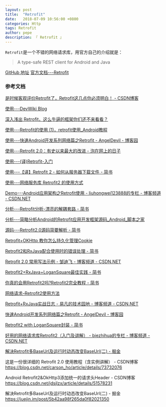 ```yaml
---
layout: post
title:  "Retrofit"
date:   2018-07-09 10:56:00 +0800
categories: Http
tags: Retrofit
author: pepe
description: 『 Retrofit 』
---
```



`Retrofit`是一个不错的网络请求库，用官方自己的介绍就是：

> A type-safe REST client for Android and Java

[GitHub 地址](https://github.com/square/retrofit)
[官方文档---Retrofit](http://square.github.io/retrofit/)





### 参考文档

[是时候客观评价Retrofit了，Retrofit这几点你必须明白！ - CSDN博客](https://blog.csdn.net/sk719887916/article/details/53613263)

[使用---DevWiki Blog](http://blog.devwiki.net/)

[深入浅出 Retrofit，这么牛逼的框架你们还不来看看？](http://mp.weixin.qq.com/s?__biz=MzA3NTYzODYzMg==&mid=2653577186&idx=1&sn=1a5f6369faeb22b4b68ea39f25020d28&scene=23&srcid=0602lyFlbss6ll2bMfyS0HBH#rd)



[使用---Retrofit的使用 (1)，retrofit使用_Android教程 ](http://www.bkjia.com/Androidjc/1086836.html)

[使用---快速Android开发系列网络篇之Retrofit - AngelDevil - 博客园](http://www.cnblogs.com/angeldevil/p/3757335.html)

[使用---Retrofit 2.0：有史以来最大的改进 - 泡在网上的日子](http://www.jcodecraeer.com/a/anzhuokaifa/androidkaifa/2015/0915/3460.html)

[使用---(译)Retrofit-入门](http://itxuye.com/retrofit-getting-started-and-android-client.html?utm_source=tuicool&utm_medium=referral)

[使用---【译】Retrofit 2 - 如何从服务器下载文件 - 简书](http://www.jianshu.com/p/92bb85fc07e8)

[使用---网络服务库 Retrofit2 的使用方式](http://www.wangchenlong.org/2016/03/16/1602/use-retrofit-first/)


[Demo---Android应用架构之Retrofit使用 - liuhongwei123888的专栏 - 博客频道 - CSDN.NET](http://blog.csdn.net/liuhongwei123888/article/details/50375283)

[分析---Retrofit分析-漂亮的解耦套路 - 简书](http://www.jianshu.com/p/45cb536be2f4?utm_campaign=maleskine&utm_content=note&utm_medium=reader_share&utm_source=weixin&from=timeline&isappinstalled=0)

[分析---简略分析Android的Retrofit应用开发框架源码_Android_脚本之家](http://www.jb51.net/article/79732.htm)


[源码---Retrofit2.0源码简要解析 - 简书](http://www.jianshu.com/p/69a3aff6bfac)

[Retrofit+OKHttp 教你怎么持久化管理Cookie](http://m.blog.csdn.net/article/details?id=51345386)

[Retrofit2和RxJava配合使用时的错误处理 - 简书](http://www.jianshu.com/p/086aeb9a4ee2?utm_campaign=hugo&utm_medium=reader_share&utm_content=note&utm_source=qq)

[Retrofit 2.0 常用写法示例 - 邹迪飞 - 博客频道 - CSDN.NET](http://blog.csdn.net/zoudifei/article/details/50737546)

[Retrofit2+RxJava+LoganSquare最佳实践 - 简书](http://www.jianshu.com/p/0d81ca9dc91f)

[你真的会用Retrofit2吗?Retrofit2完全教程 - 简书](http://www.jianshu.com/p/308f3c54abdd)

[网络请求–Retrofit2使用方法](https://mp.weixin.qq.com/s?__biz=MzA4NDM2MjAwNw==&mid=401697701&idx=1&sn=448b8606b016bfd2fa6a12bb963548b2&scene=1&srcid=0309YbdqCFlu7YgefevjB35z&key=710a5d99946419d90af29c75988e07a9474f3955d4668c6cc1f36b4603c090bb57bf4fe8a7cfefaf2711988524e98545&ascene=0&uin=MjI1NTE5NDA2Mw==)

[Retrofit+RxJava实战日志 - 易凡的技术园地 - 博客频道 - CSDN.NET](http://blog.csdn.net/efan006/article/category/6074519)

[快速Android开发系列网络篇之Retrofit - AngelDevil - 博客园](http://www.cnblogs.com/angeldevil/p/3757335.html)

[Retrofit2 with LoganSquare封装 - 简书](http://www.jianshu.com/p/42eacc6d5188)

[好用的网络请求库Retrofit2（入门及讲解） - biezhihua的专栏 - 博客频道 - CSDN.NET](http://blog.csdn.net/biezhihua/article/details/49232289)

[解决Retrofit多BaseUrl及运行时动态改变BaseUrl(二) - 掘金](https://juejin.im/post/5b42aa98f265da0f82021350)

这是一份很详细的 Retrofit 2.0 使用教程（含实例讲解） - CSDN博客
https://blog.csdn.net/carson_ho/article/details/73732076

Android Retrofit2&OkHttp3添加统一的请求头Header - CSDN博客
https://blog.csdn.net/jdsjlzx/article/details/51578231

解决Retrofit多BaseUrl及运行时动态改变BaseUrl(二) - 掘金
https://juejin.im/post/5b42aa98f265da0f82021350






